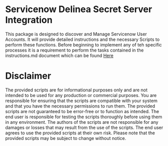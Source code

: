 # Servicenow Delinea Secret Server Integration

  

This package is designed to discover and Manage Servicenow User Accounts. It will provide detailed instructions and the necessary Scripts to perform these functions. Before beginning to implement any of teh specific processes it is a requirement to perform the tasks contained in the instructions.md document which can be found [Here](./Overview.md)

  

# Disclaimer

  

The provided scripts are for informational purposes only and are not intended to be used for any production or commercial purposes. You are responsible for ensuring that the scripts are compatible with your system and that you have the necessary permissions to run them. The provided scripts are not guaranteed to be error-free or to function as intended. The end user is responsible for testing the scripts thoroughly before using them in any environment. The authors of the scripts are not responsible for any damages or losses that may result from the use of the scripts. The end user agrees to use the provided scripts at their own risk. Please note that the provided scripts may be subject to change without notice.
